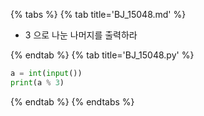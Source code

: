 {% tabs %}
{% tab title='BJ_15048.md' %}

* 3 으로 나눈 나머지를 출력하라

{% endtab %}
{% tab title='BJ_15048.py' %}

```py
a = int(input())
print(a % 3)
```

{% endtab %}
{% endtabs %}